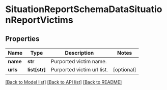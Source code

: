 # SituationReportSchemaDataSituationReportVictims


## Properties
Name | Type | Description | Notes
------------ | ------------- | ------------- | -------------
**name** | **str** | Purported victim name. | 
**urls** | **list[str]** | Purported victim url list. | [optional] 

[[Back to Model list]](../README.md#documentation-for-models) [[Back to API list]](../README.md#documentation-for-api-endpoints) [[Back to README]](../README.md)


